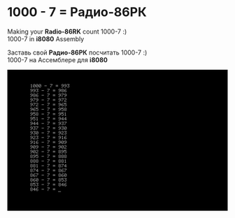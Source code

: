 # 1000 - 7 = Радио-86РК
Making your **Radio-86RK** count 1000-7 :)  
1000-7 in **i8080** Assembly

Заставь свой **Радио-86РК** посчитать 1000-7 :)  
1000-7 на Ассемблере для **i8080**  

![title](https://raw.githubusercontent.com/Bs0Dd/1000-7_rk86/main/1000-7.png)
